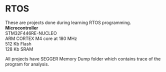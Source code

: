 # RTOS
These are projects done during learning RTOS programming.   
**Microcontroller**  
                   STM32F446RE-NUCLEO  
  					            ARM CORTEX M4 core at 180 MHz  
  					            512 Kb Flash  
  					            128 Kb SRAM  
                        
                        
 All projects have SEGGER Memory Dump folder which contains trace of the program for analysis. 
